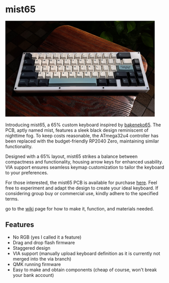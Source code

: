 
# mist65

<img src='https://github.com/naaeell/mist65/blob/main/mist65/pictures/keyboard.png'>


Introducing mist65, a 65% custom keyboard inspired by [bakeneko65](https://github.com/kkatano/bakeneko-65). The PCB, aptly named mist, features a sleek black design reminiscent of nighttime fog. To keep costs reasonable, the ATmega32u4 controller has been replaced with the budget-friendly RP2040 Zero, maintaining similar functionality.

Designed with a 65% layout, mist65 strikes a balance between compactness and functionality, housing arrow keys for enhanced usability. VIA support ensures seamless keymap customization to tailor the keyboard to your preferences.

For those interested, the mist65 PCB is available for purchase [here](https://github.com/naaeell/mist65/wiki). Feel free to experiment and adapt the design to create your ideal keyboard. If considering group buy or commercial use, kindly adhere to the specified terms.


go to the [wiki](https://github.com/naaeell/mist65/wiki) page for how to make it, function, and materials needed.

## Features

- No RGB (yes I called it a feature)
- Drag and drop flash firmware
- Staggered design
- VIA support (manually upload keyboard definition as it is currently not merged into the via branch)
- QMK running firmware
- Easy to make and obtain components (cheap of course, won't break your bank account)
